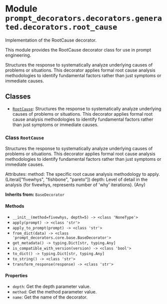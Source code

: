 # Module `prompt_decorators.decorators.generated.decorators.root_cause`

Implementation of the RootCause decorator.

This module provides the RootCause decorator class for use in prompt engineering.

Structures the response to systematically analyze underlying causes of problems or situations. This decorator applies formal root cause analysis methodologies to identify fundamental factors rather than just symptoms or immediate causes.

## Classes

- [`RootCause`](#class-rootcause): Structures the response to systematically analyze underlying causes of problems or situations. This decorator applies formal root cause analysis methodologies to identify fundamental factors rather than just symptoms or immediate causes.

### Class `RootCause`

Structures the response to systematically analyze underlying causes of problems or situations. This decorator applies formal root cause analysis methodologies to identify fundamental factors rather than just symptoms or immediate causes.

Attributes:
    method: The specific root cause analysis methodology to apply. (Literal["fivewhys", "fishbone", "pareto"])
    depth: Level of detail in the analysis (for fivewhys, represents number of 'why' iterations). (Any)

**Inherits from:** `BaseDecorator`

#### Methods

- `__init__(method=fivewhys, depth=5) -> <class 'NoneType'>`
- `apply(prompt) -> <class 'str'>`
- `apply_to_prompt(prompt) -> <class 'str'>`
- `from_dict(data) -> <class 'prompt_decorators.core.base.BaseDecorator'>`
- `get_metadata() -> typing.Dict[str, typing.Any]`
- `is_compatible_with_version(version) -> <class 'bool'>`
- `to_dict() -> typing.Dict[str, typing.Any]`
- `to_string() -> <class 'str'>`
- `transform_response(response) -> <class 'str'>`
#### Properties

- `depth`: Get the depth parameter value.
- `method`: Get the method parameter value.
- `name`: Get the name of the decorator.
